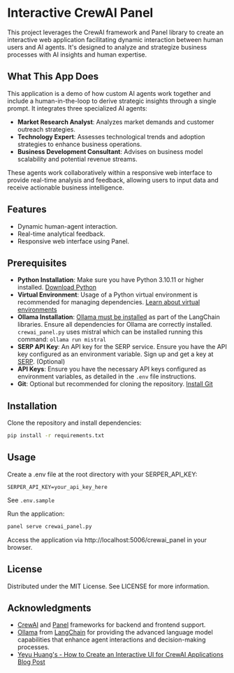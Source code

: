 # Interactive CrewAI Panel

This project leverages the CrewAI framework and Panel library to create an interactive web application facilitating dynamic interaction between human users and AI agents. It's designed to analyze and strategize business processes with AI insights and human expertise.

## What This App Does

This application is a demo of how custom AI agents work together and include a human-in-the-loop to derive strategic insights through a single prompt. It integrates three specialized AI agents:
- **Market Research Analyst**: Analyzes market demands and customer outreach strategies.
- **Technology Expert**: Assesses technological trends and adoption strategies to enhance business operations.
- **Business Development Consultant**: Advises on business model scalability and potential revenue streams.

These agents work collaboratively within a responsive web interface to provide real-time analysis and feedback, allowing users to input data and receive actionable business intelligence.

## Features

- Dynamic human-agent interaction.
- Real-time analytical feedback.
- Responsive web interface using Panel.

## Prerequisites

- **Python Installation**: Make sure you have Python 3.10.11 or higher installed. [Download Python](https://www.python.org/downloads/)
- **Virtual Environment**: Usage of a Python virtual environment is recommended for managing dependencies. [Learn about virtual environments](https://docs.python.org/3/tutorial/venv.html)
- **Ollama Installation**: [Ollama must be installed](https://ollama.com/) as part of the LangChain libraries. Ensure all dependencies for Ollama are correctly installed. `crewai_panel.py` uses mistral which can be installed running this command: `ollama run mistral`
- **SERP API Key**: An API key for the SERP service. Ensure you have the API key configured as an environment variable. Sign up and get a key at [SERP](https://serper.dev/). (Optional)
- **API Keys**: Ensure you have the necessary API keys configured as environment variables, as detailed in the `.env` file instructions.
- **Git**: Optional but recommended for cloning the repository. [Install Git](https://git-scm.com/downloads)

## Installation

Clone the repository and install dependencies:

```bash
pip install -r requirements.txt
```

## Usage

Create a .env file at the root directory with your SERPER_API_KEY:
```
SERPER_API_KEY=your_api_key_here
```
See `.env.sample`

Run the application:
```bash
panel serve crewai_panel.py
```
Access the application via http://localhost:5006/crewai_panel in your browser.


## License

Distributed under the MIT License. See LICENSE for more information.

## Acknowledgments

- [CrewAI](https://github.com/joaomdmoura/crewAI) and [Panel](https://github.com/holoviz/panel) frameworks for backend and frontend support.
- [Ollama](https://github.com/ollama/ollama) from [LangChain](https://github.com/langchain-ai/langchain) for providing the advanced language model capabilities that enhance agent interactions and decision-making processes.
- [Yeyu Huang's - How to Create an Interactive UI for CrewAI Applications Blog Post](https://medium.com/gitconnected/how-to-create-an-interactive-ui-for-crewai-applications-e4d3fae0dbf8)